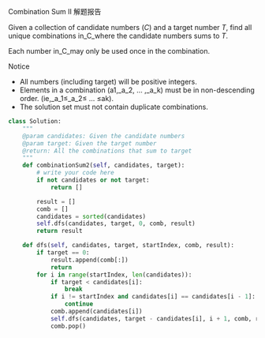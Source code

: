 Combination Sum II 解题报告

Given a collection of candidate numbers (_C_) and a target number _T_, find all unique combinations in_C\_where the candidate numbers sums to _T_.

Each number in\_C\_may only be used once in the combination.

Notice

* All numbers \(including target\) will be positive integers.
* Elements in a combination \(a1,\_a\_2, … ,\_a\_k\) must be in non-descending order. \(ie,\_a\_1≤\_a\_2≤ … ≤ak\).
* The solution set must not contain duplicate combinations.

```python
class Solution:    
    """
    @param candidates: Given the candidate numbers
    @param target: Given the target number
    @return: All the combinations that sum to target
    """
    def combinationSum2(self, candidates, target):
        # write your code here
        if not candidates or not target:
            return []

        result = []
        comb = []
        candidates = sorted(candidates)
        self.dfs(candidates, target, 0, comb, result)
        return result

    def dfs(self, candidates, target, startIndex, comb, result):
        if target == 0:
            result.append(comb[:])
            return
        for i in range(startIndex, len(candidates)):
            if target < candidates[i]:
                break
            if i != startIndex and candidates[i] == candidates[i - 1]:
                continue
            comb.append(candidates[i])
            self.dfs(candidates, target - candidates[i], i + 1, comb, result)
            comb.pop()
```
